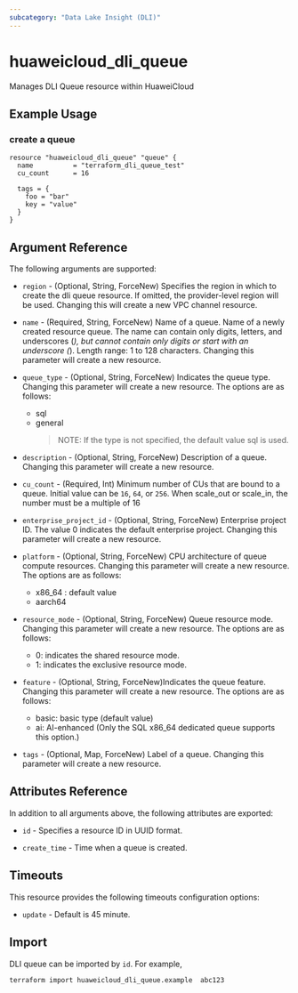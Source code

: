 ```yaml
---
subcategory: "Data Lake Insight (DLI)"
---
```


# huaweicloud_dli_queue

Manages DLI Queue resource within HuaweiCloud

## Example Usage

### create a queue

```hcl
resource "huaweicloud_dli_queue" "queue" {
  name          = "terraform_dli_queue_test"
  cu_count      = 16

  tags = {
    foo = "bar"
    key = "value"
  }
}
```

## Argument Reference

The following arguments are supported:

* `region` - (Optional, String, ForceNew) Specifies the region in which to create the dli queue resource.
  If omitted, the provider-level region will be used.
  Changing this will create a new VPC channel resource.

* `name` - (Required, String, ForceNew) Name of a queue. Name of a newly created resource queue.
    The name can contain only digits, letters, and underscores (_),
    but cannot contain only digits or start with an underscore (_).
    Length range: 1 to 128 characters. Changing this parameter will create a new resource.

* `queue_type` - (Optional, String, ForceNew) Indicates the queue type.
    Changing this parameter will create a new resource. The options are as follows:
  + sql
  + general
    > NOTE: If the type is not specified, the default value sql is used.

* `description` - (Optional, String, ForceNew) Description of a queue.
    Changing this parameter will create a new resource.

* `cu_count` - (Required, Int) Minimum number of CUs that are bound to a queue. Initial value can be `16`,
    `64`, or `256`. When scale_out or scale_in, the number must be a multiple of 16

* `enterprise_project_id` - (Optional, String, ForceNew) Enterprise project ID.
    The value 0 indicates the default enterprise project. Changing this parameter will create a new resource.

* `platform` - (Optional, String, ForceNew) CPU architecture of queue compute resources.
    Changing this parameter will create a new resource.
    The options are as follows:
  + x86_64 : default value
  + aarch64

* `resource_mode` - (Optional, String, ForceNew) Queue resource mode.
  Changing this parameter will create a new resource.
  The options are as follows:
  + 0: indicates the shared resource mode.
  + 1: indicates the exclusive resource mode.

* `feature` - (Optional, String, ForceNew)Indicates the queue feature.
  Changing this parameter will create a new resource.
  The options are as follows:
  + basic: basic type (default value)
  + ai: AI-enhanced (Only the SQL x86_64 dedicated queue supports this option.)

* `tags` - (Optional, Map, ForceNew) Label of a queue. Changing this parameter will create a new resource.
## Attributes Reference

In addition to all arguments above, the following attributes are exported:

* `id` - Specifies a resource ID in UUID format.

* `create_time` -  Time when a queue is created.

## Timeouts
This resource provides the following timeouts configuration options:
* `update` - Default is 45 minute.

## Import

DLI queue can be imported by  `id`. For example,
```
terraform import huaweicloud_dli_queue.example  abc123
```
